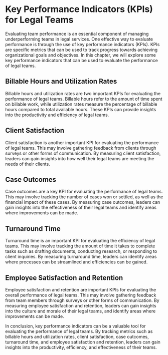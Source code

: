 Key Performance Indicators (KPIs) for Legal Teams
=========================================================================================

Evaluating team performance is an essential component of managing underperforming teams in legal services. One effective way to evaluate performance is through the use of key performance indicators (KPIs). KPIs are specific metrics that can be used to track progress towards achieving organizational goals and objectives. In this chapter, we will explore some key performance indicators that can be used to evaluate the performance of legal teams.

Billable Hours and Utilization Rates
------------------------------------------------

Billable hours and utilization rates are two important KPIs for evaluating the performance of legal teams. Billable hours refer to the amount of time spent on billable work, while utilization rates measure the percentage of billable hours compared to total available hours. These KPIs can provide insights into the productivity and efficiency of legal teams.

Client Satisfaction
-------------------------------

Client satisfaction is another important KPI for evaluating the performance of legal teams. This may involve gathering feedback from clients through surveys or other forms of communication. By measuring client satisfaction, leaders can gain insights into how well their legal teams are meeting the needs of their clients.

Case Outcomes
-------------------------

Case outcomes are a key KPI for evaluating the performance of legal teams. This may involve tracking the number of cases won or settled, as well as the financial impact of these cases. By measuring case outcomes, leaders can gain insights into the effectiveness of their legal teams and identify areas where improvements can be made.

Turnaround Time
---------------------------

Turnaround time is an important KPI for evaluating the efficiency of legal teams. This may involve tracking the amount of time it takes to complete tasks such as drafting documents, conducting research, or responding to client inquiries. By measuring turnaround time, leaders can identify areas where processes can be streamlined and efficiencies can be gained.

Employee Satisfaction and Retention
-----------------------------------------------

Employee satisfaction and retention are important KPIs for evaluating the overall performance of legal teams. This may involve gathering feedback from team members through surveys or other forms of communication. By measuring employee satisfaction and retention, leaders can gain insights into the culture and morale of their legal teams, and identify areas where improvements can be made.

In conclusion, key performance indicators can be a valuable tool for evaluating the performance of legal teams. By tracking metrics such as billable hours and utilization rates, client satisfaction, case outcomes, turnaround time, and employee satisfaction and retention, leaders can gain insights into the productivity, efficiency, and effectiveness of their teams.
